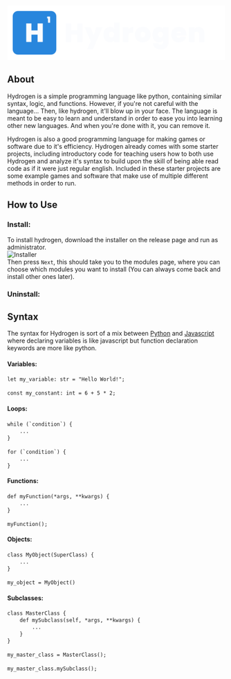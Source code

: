 ![Hydrogen](img/logo.png)

## About
Hydrogen is a simple programming language like python, containing similar syntax, logic, and functions.
However, if you're not careful with the language... Then, like hydrogen, it'll blow up in your face.
The language is meant to be easy to learn and understand in order to ease you into learning other new languages. And when you're done with it, you can remove it.

Hydrogen is also a good programming language for making games or software due to it's efficiency. Hydrogen already comes with some starter projects, including introductory code for teaching users how to both use Hydrogen and analyze it's syntax to build upon the skill of being able read code as if it were just regular english. Included in these starter projects are some example games and software that make use of multiple different methods in order to run.

## How to Use
### Install:
To install hydrogen, download the installer on the release page and run as administrator.
<br>
![Installer](img/installer.png)
<br>
Then press `Next`, this should take you to the modules page, where you can choose which modules you want to install (You can always come back and install other ones later).

### Uninstall:


## Syntax
The syntax for Hydrogen is sort of a mix between [Python](https://www.python.org/) and [Javascript](https://developer.mozilla.org/en-US/docs/Web/javascript)
where declaring variables is like javascript but function declaration keywords are more like python.

#### Variables:
```
let my_variable: str = "Hello World!";

const my_constant: int = 6 + 5 * 2;
```
#### Loops:
```
while (`condition`) {
    ...
}

for (`condition`) {
    ...
}
```
#### Functions:
```
def myFunction(*args, **kwargs) {
    ...
}

myFunction();
```
#### Objects:
```
class MyObject(SuperClass) {
    ...
}

my_object = MyObject()
```
#### Subclasses:
```
class MasterClass {
    def mySubclass(self, *args, **kwargs) {
        ...
    }
}

my_master_class = MasterClass();

my_master_class.mySubclass();
```
